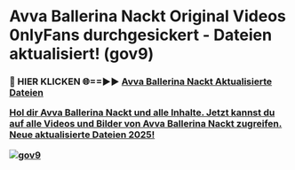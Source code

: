 # Avva Ballerina Nackt Original Videos 0nlyFans durchgesickert - Dateien aktualisiert! (gov9)

<h3>🔴 HIER KLICKEN 🌐==►► <a href="https://tinyurl.com/h6vf6nb8" rel="nofollow">Avva Ballerina Nackt Aktualisierte Dateien

Hol dir Avva Ballerina Nackt und alle Inhalte. Jetzt kannst du auf alle Videos und Bilder von Avva Ballerina Nackt zugreifen. Neue aktualisierte Dateien 2025!

[![gov9](https://i.imgur.com/sD4kR3V.gif)](https://tinyurl.com/h6vf6nb8)
